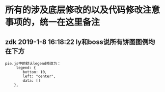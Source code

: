 #  所有的涉及底层修改的以及代码修改注意事项的，统一在这里备注

## zdk 2019-1-8 16:18:22  ly和boss说所有饼图图例均在下方
    pie.js中的默认legend修改为：
         legend: {
            bottom: 10,
			left: "center",
            data: []
        },